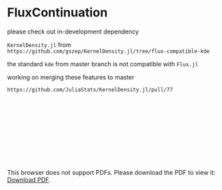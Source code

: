 # FluxContinuation

please check out in-development dependency

`KernelDensity.jl` from `https://github.com/gszep/KernelDensity.jl/tree/flux-compatible-kde`

the standard `kde` from master branch is not compatible with `Flux.jl`


working on merging these features to master

`https://github.com/JuliaStats/KernelDensity.jl/pull/77`

<object data="https://github.com/gszep/FluxContinuation/blob/master/docs/article.pdf"
type="application/pdf" width="700px" height="700px">
    <embed src="https://github.com/gszep/FluxContinuation/blob/master/docs/article.pdf">
        <p>This browser does not support PDFs. Please download the PDF to view it: <a href="https://github.com/gszep/FluxContinuation/blob/master/docs/article.pdf">Download PDF</a>.</p>
    </embed>
</object>
